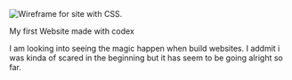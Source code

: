 <img title="Wireframe for site with CSS." src="Best Damn Chicken.jpg">


My first Website made with codex

I am looking into seeing the magic happen when build websites. I addmit i was kinda of scared in the beginning but it has seem to be going alright so far.
